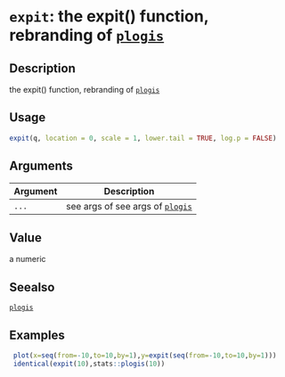 # `expit`: the expit() function, rebranding of [`plogis`](plogis.html)

## Description


 the expit() function, rebranding of [`plogis`](plogis.html) 


## Usage

```r
expit(q, location = 0, scale = 1, lower.tail = TRUE, log.p = FALSE)
```


## Arguments

Argument      |Description
------------- |----------------
```...```     |     see args of see args of [`plogis`](plogis.html)

## Value


 a numeric


## Seealso


 [`plogis`](plogis.html) 


## Examples

```r 
 plot(x=seq(from=-10,to=10,by=1),y=expit(seq(from=-10,to=10,by=1)))
 identical(expit(10),stats::plogis(10))
 ``` 

